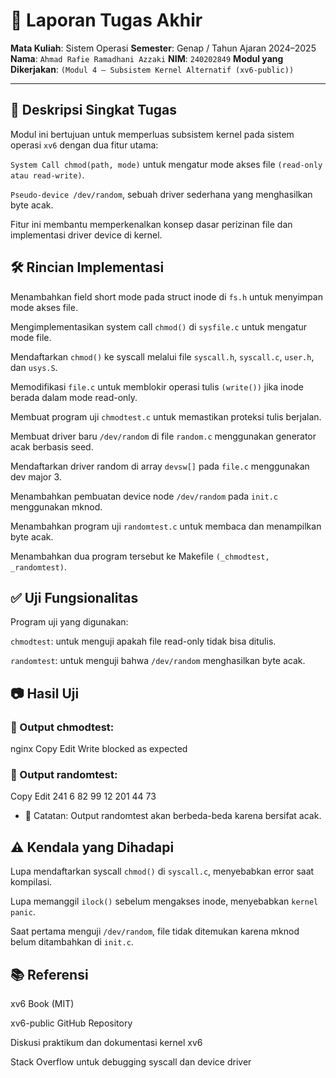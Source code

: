 # 📝 Laporan Tugas Akhir

**Mata Kuliah**: Sistem Operasi
**Semester**: Genap / Tahun Ajaran 2024–2025
**Nama**: `Ahmad Rafie Ramadhani Azzaki`
**NIM**: `240202849`
**Modul yang Dikerjakan**:
`(Modul 4 – Subsistem Kernel Alternatif (xv6-public))`

---

## 📌 Deskripsi Singkat Tugas
Modul ini bertujuan untuk memperluas subsistem kernel pada sistem operasi `xv6` dengan dua fitur utama:

`System Call chmod(path, mode)` untuk mengatur mode akses file `(read-only atau read-write)`.

`Pseudo-device /dev/random`, sebuah driver sederhana yang menghasilkan byte acak.

Fitur ini membantu memperkenalkan konsep dasar perizinan file dan implementasi driver device di kernel.

## 🛠️ Rincian Implementasi
Menambahkan field short mode pada struct inode di `fs.h` untuk menyimpan mode akses file.

Mengimplementasikan system call `chmod()` di `sysfile.c` untuk mengatur mode file.

Mendaftarkan `chmod()` ke syscall melalui file `syscall.h`, `syscall.c`, `user.h`, dan `usys.S`.

Memodifikasi `file.c` untuk memblokir operasi tulis `(write())` jika inode berada dalam mode read-only.

Membuat program uji `chmodtest.c` untuk memastikan proteksi tulis berjalan.

Membuat driver baru `/dev/random` di file `random.c` menggunakan generator acak berbasis seed.

Mendaftarkan driver random di array `devsw[]` pada `file.c` menggunakan dev major 3.

Menambahkan pembuatan device node `/dev/random` pada `init.c` menggunakan mknod.

Menambahkan program uji `randomtest.c` untuk membaca dan menampilkan byte acak.

Menambahkan dua program tersebut ke Makefile `(_chmodtest, _randomtest)`.

## ✅ Uji Fungsionalitas
Program uji yang digunakan:

`chmodtest`: untuk menguji apakah file read-only tidak bisa ditulis.

`randomtest`: untuk menguji bahwa `/dev/random` menghasilkan byte acak.

## 📷 Hasil Uji
### 📍 Output chmodtest:
nginx
Copy
Edit
Write blocked as expected
### 📍 Output randomtest:
Copy
Edit
241 6 82 99 12 201 44 73
- 📎 Catatan: Output randomtest akan berbeda-beda karena bersifat acak.

## ⚠️ Kendala yang Dihadapi
Lupa mendaftarkan syscall `chmod()` di `syscall.c`, menyebabkan error saat kompilasi.

Lupa memanggil `ilock()` sebelum mengakses inode, menyebabkan `kernel panic`.

Saat pertama menguji `/dev/random`, file tidak ditemukan karena mknod belum ditambahkan di `init.c`.

## 📚 Referensi
xv6 Book (MIT)

xv6-public GitHub Repository

Diskusi praktikum dan dokumentasi kernel xv6

Stack Overflow untuk debugging syscall dan device driver
